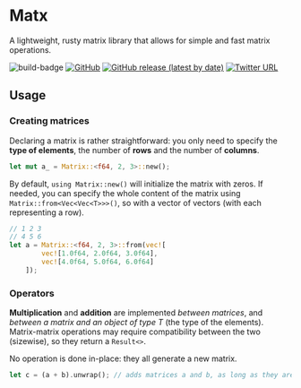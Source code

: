 # Matx

A lightweight, rusty matrix library that allows for simple and fast matrix operations.


![build-badge](https://img.shields.io/github/actions/workflow/status/Jerem-dY/Matx/rust.yml)
[![GitHub](https://img.shields.io/github/license/Jerem-dY/matx)](https://github.com/Jerem-dY/Matx/blob/main/LICENSE)
[![GitHub release (latest by date)](https://img.shields.io/github/v/release/Jerem-dY/matx?logo=github)](https://github.com/Jerem-dY/Matx/releases)
[![Twitter URL](https://img.shields.io/twitter/url?style=social&url=https%3A%2F%2Ftwitter.com%2FJB09SI)](https://twitter.com/JB09SI)

## Usage

### Creating matrices
Declaring a matrix is rather straightforward: you only need to specify the **type of elements**, the number of **rows** and the number of **columns**.

```rust
let mut a_ = Matrix::<f64, 2, 3>::new();
```
  
By default, `using Matrix::new()` will initialize the matrix with zeros. If needed, you can specify the whole content of the matrix using `Matrix::from<Vec<Vec<T>>>()`, so with a vector of vectors (with each representing a row).
```rust
// 1 2 3
// 4 5 6
let a = Matrix::<f64, 2, 3>::from(vec![
        vec![1.0f64, 2.0f64, 3.0f64],
        vec![4.0f64, 5.0f64, 6.0f64]
    ]);
```

### Operators
**Multiplication** and **addition** are implemented _between matrices_, and _between a matrix and an object of type T_ (the type of the elements).  
Matrix-matrix operations may require compatibility between the two (sizewise), so they return a `Result<>`.

No operation is done in-place: they all generate a new matrix.

```rust
let c = (a + b).unwrap(); // adds matrices a and b, as long as they are the same size
```